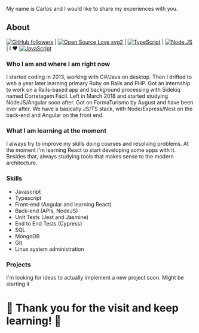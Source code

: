 My name is Carlos and I would like to share my experiences with you.

## About 

[![GitHub followers](https://img.shields.io/github/followers/cehidalgo?label=Followers&style=social)](https://github.com/cehidalgo?tab=followers) | [![Open Source Love svg2](https://badges.frapsoft.com/os/v2/open-source.svg?v=103)](https://github.com/ellerbrock/open-source-badges/) | [![TypeScript](https://aleen42.github.io/badges/src/typescript.svg)](https://github.com/aleen42/badges) | [![Node.JS](https://aleen42.github.io/badges/src/node.svg)](https://nodejs.dev/learn) | I :heart: [![JavaScript](https://aleen42.github.io/badges/src/javascript.svg)](https://nodejs.dev/learn)

### Who I am and where I am right now

I started coding in 2013, working with C#/Java on desktop. Then I drifted to web a year later learning primary Ruby on Rails and PHP.
Got an internship to work on a Rails-based app and background processing with Sidekiq named Corretagem Fácil. Left in March 2018 and started studying NodeJS/Angular soon after. Got on FormaTurismo by August and have been ever after. We have a basically JS/TS stack, with Node/Express/Nest on the back-end and Angular on the front end.

### What I am learning at the moment

I always try to improve my skills doing courses and resolving problems. At the moment I'm learning React to start developing some apps with it. Besides that, always studying tools that makes sense to the modern architecture.

### Skills

* Javascript
* Typescript 
* Front-end (Angular and learning React)
* Back-end (APIs, NodeJS)
* Unit Tests (Jest and Jasmine)
* End to End Tests (Cypress)
* SQL
* MongoDB
* Git
* Linux system administration

### Projects

I'm looking for ideas to actually implement a new project soon. Might be starting it

# :rocket: Thank you for the visit and keep learning! :rocket:
